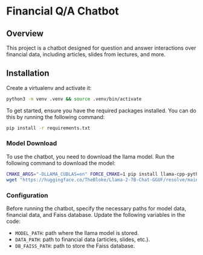 # Financial Q/A Chatbot

## Overview

This project is a chatbot designed for question and answer interactions over financial data, including articles, slides from lectures, and more.

## Installation

Create a virtualenv and activate it:
```bash
python3 -m venv .venv && source .venv/bin/activate

```
To get started, ensure you have the required packages installed. You can do this by running the following command:

```bash
pip install -r requirements.txt
```

### Model Download

To use the chatbot, you need to download the llama model. Run the following command to download the model:
```bash
CMAKE_ARGS="-DLLAMA_CUBLAS=on" FORCE_CMAKE=1 pip install llama-cpp-python
wget "https://huggingface.co/TheBloke/Llama-2-7B-Chat-GGUF/resolve/main/llama-2-7b-chat.Q5_K_S.gguf?download=true" -P <MODEL_PATH>
```

### Configuration

Before running the chatbot, specify the necessary paths for model data, financial data, and Faiss database. Update the following variables in the code:

- `MODEL_PATH`: path where the llama model is stored.
- `DATA_PATH`: path to financial data (articles, slides, etc.).
- `DB_FAISS_PATH`: path to store the Faiss database.